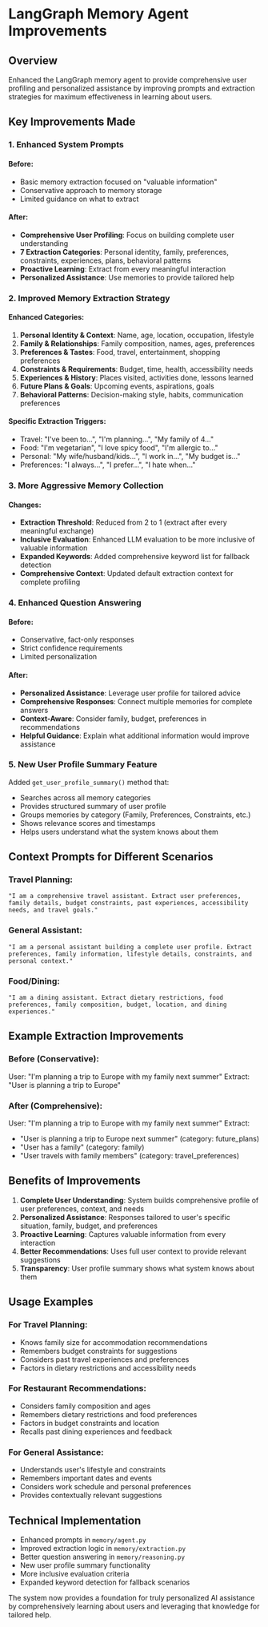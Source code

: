# LangGraph Memory Agent Improvements

## Overview
Enhanced the LangGraph memory agent to provide comprehensive user profiling and personalized assistance by improving prompts and extraction strategies for maximum effectiveness in learning about users.

## Key Improvements Made

### 1. Enhanced System Prompts

#### Before:
- Basic memory extraction focused on "valuable information"
- Conservative approach to memory storage
- Limited guidance on what to extract

#### After:
- **Comprehensive User Profiling**: Focus on building complete user understanding
- **7 Extraction Categories**: Personal identity, family, preferences, constraints, experiences, plans, behavioral patterns
- **Proactive Learning**: Extract from every meaningful interaction
- **Personalized Assistance**: Use memories to provide tailored help

### 2. Improved Memory Extraction Strategy

#### Enhanced Categories:
1. **Personal Identity & Context**: Name, age, location, occupation, lifestyle
2. **Family & Relationships**: Family composition, names, ages, preferences
3. **Preferences & Tastes**: Food, travel, entertainment, shopping preferences
4. **Constraints & Requirements**: Budget, time, health, accessibility needs
5. **Experiences & History**: Places visited, activities done, lessons learned
6. **Future Plans & Goals**: Upcoming events, aspirations, goals
7. **Behavioral Patterns**: Decision-making style, habits, communication preferences

#### Specific Extraction Triggers:
- Travel: "I've been to...", "I'm planning...", "My family of 4..."
- Food: "I'm vegetarian", "I love spicy food", "I'm allergic to..."
- Personal: "My wife/husband/kids...", "I work in...", "My budget is..."
- Preferences: "I always...", "I prefer...", "I hate when..."

### 3. More Aggressive Memory Collection

#### Changes:
- **Extraction Threshold**: Reduced from 2 to 1 (extract after every meaningful exchange)
- **Inclusive Evaluation**: Enhanced LLM evaluation to be more inclusive of valuable information
- **Expanded Keywords**: Added comprehensive keyword list for fallback detection
- **Comprehensive Context**: Updated default extraction context for complete profiling

### 4. Enhanced Question Answering

#### Before:
- Conservative, fact-only responses
- Strict confidence requirements
- Limited personalization

#### After:
- **Personalized Assistance**: Leverage user profile for tailored advice
- **Comprehensive Responses**: Connect multiple memories for complete answers
- **Context-Aware**: Consider family, budget, preferences in recommendations
- **Helpful Guidance**: Explain what additional information would improve assistance

### 5. New User Profile Summary Feature

Added `get_user_profile_summary()` method that:
- Searches across all memory categories
- Provides structured summary of user profile
- Groups memories by category (Family, Preferences, Constraints, etc.)
- Shows relevance scores and timestamps
- Helps users understand what the system knows about them

## Context Prompts for Different Scenarios

### Travel Planning:
```
"I am a comprehensive travel assistant. Extract user preferences, family details, budget constraints, past experiences, accessibility needs, and travel goals."
```

### General Assistant:
```
"I am a personal assistant building a complete user profile. Extract preferences, family information, lifestyle details, constraints, and personal context."
```

### Food/Dining:
```
"I am a dining assistant. Extract dietary restrictions, food preferences, family composition, budget, location, and dining experiences."
```

## Example Extraction Improvements

### Before (Conservative):
User: "I'm planning a trip to Europe with my family next summer"
Extract: "User is planning a trip to Europe"

### After (Comprehensive):
User: "I'm planning a trip to Europe with my family next summer"
Extract:
- "User is planning a trip to Europe next summer" (category: future_plans)
- "User has a family" (category: family)
- "User travels with family members" (category: travel_preferences)

## Benefits of Improvements

1. **Complete User Understanding**: System builds comprehensive profile of user preferences, context, and needs
2. **Personalized Assistance**: Responses tailored to user's specific situation, family, budget, and preferences
3. **Proactive Learning**: Captures valuable information from every interaction
4. **Better Recommendations**: Uses full user context to provide relevant suggestions
5. **Transparency**: User profile summary shows what system knows about them

## Usage Examples

### For Travel Planning:
- Knows family size for accommodation recommendations
- Remembers budget constraints for suggestions
- Considers past travel experiences and preferences
- Factors in dietary restrictions and accessibility needs

### For Restaurant Recommendations:
- Considers family composition and ages
- Remembers dietary restrictions and food preferences
- Factors in budget constraints and location
- Recalls past dining experiences and feedback

### For General Assistance:
- Understands user's lifestyle and constraints
- Remembers important dates and events
- Considers work schedule and personal preferences
- Provides contextually relevant suggestions

## Technical Implementation

- Enhanced prompts in `memory/agent.py`
- Improved extraction logic in `memory/extraction.py`
- Better question answering in `memory/reasoning.py`
- New user profile summary functionality
- More inclusive evaluation criteria
- Expanded keyword detection for fallback scenarios

The system now provides a foundation for truly personalized AI assistance by comprehensively learning about users and leveraging that knowledge for tailored help.
